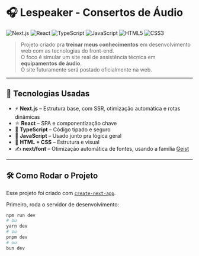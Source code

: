 # 🎧 Lespeaker - Consertos de Áudio 

![Next.js](https://img.shields.io/badge/NEXT.JS-000000?style=for-the-badge&logo=next.js&logoColor=fff)
![React](https://img.shields.io/badge/React-20232A?style=for-the-badge&logo=react&logoColor=61DAFB)
![TypeScript](https://img.shields.io/badge/TypeScript-3178C6?style=for-the-badge&logo=typescript&logoColor=fff)
![JavaScript](https://img.shields.io/badge/JavaScript-F7DF1E?style=for-the-badge&logo=javascript&logoColor=000)
![HTML5](https://img.shields.io/badge/HTML5-E34F26?style=for-the-badge&logo=html5&logoColor=fff)
![CSS3](https://img.shields.io/badge/CSS3-1572B6?style=for-the-badge&logo=css3&logoColor=fff)

> Projeto criado pra **treinar meus conhecimentos** em desenvolvimento web com as tecnologias do front-end.  
> O foco é simular um site real de assistência técnica em **equipamentos de áudio**.  
> O site futuramente será postado oficialmente na web.

---

## 🚀 Tecnologias Usadas

- ⚡ **Next.js** – Estrutura base, com SSR, otimização automática e rotas dinâmicas  
- ⚛️ **React** – SPA e componentização chave  
- 🧠 **TypeScript** – Código tipado e seguro  
- 📜 **JavaScript** – Usado junto pra lógica geral  
- 🎨 **HTML + CSS** – Estrutura e visual  
- ✍️ **next/font** – Otimização automática de fontes, usando a família [Geist](https://vercel.com/font)

---

## 🛠️ Como Rodar o Projeto

Esse projeto foi criado com [`create-next-app`](https://nextjs.org/docs/app/api-reference/cli/create-next-app).

Primeiro, roda o servidor de desenvolvimento:

```bash
npm run dev
# ou
yarn dev
# ou
pnpm dev
# ou
bun dev
